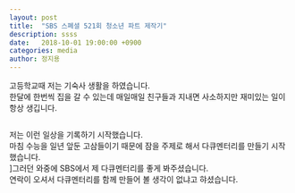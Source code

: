 ```yaml
---
layout: post
title:  "SBS 스폐셜 521회 청소년 파트 제작기"
description: ssss
date:   2018-10-01 19:00:00 +0900
categories: media
author: 정지용
---
```

고등학교때 저는 기숙사 생활을 하였습니다.<br>
한달에 한번씩 집을 갈 수 있는데 매일매일 친구들과 지내면 사소하지만 재미있는 일이 항상 생깁니다.<br>

![]()

저는 이런 일상을 기록하기 시작했습니다.<br>
마침 수능을 일년 앞둔 고삼들이기 때문에 잠을 주제로 해서 다큐멘터리를 만들기 시작했습니다.<br>]그러던 와중에 SBS에서 제 다큐멘터리를 좋게 봐주셨습니다.<br>
연락이 오셔서 다큐멘터리를 함께 만들어 볼 생각이 없냐고 햐셨습니다.<br>
